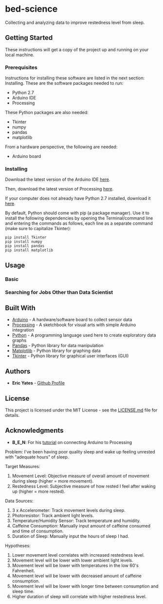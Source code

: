 # bed-science

Collecting and analyzing data to improve restedness level from sleep.

## Getting Started

These instructions will get a copy of the project up and running on your local machine.

### Prerequisites

Instructions for installing these software are listed in the next section: Installing. These are the software packages needed to run:

* Python 2.7
* Arduino IDE
* Processing

These Python packages are also needed:

* Tkinter
* numpy
* pandas
* matplotlib

From a hardware perspective, the following are needed:

* Arduino board

### Installing

Download the latest version of the Arduino IDE [here](https://www.arduino.cc/en/Main/Software).

Then, download the latest version of Processing [here](https://processing.org/download/).

If your computer does not already have Python 2.7 installed, download it [here](https://www.python.org/downloads/).

By default, Python should come with pip (a package manager). Use it to install the following dependencies by opening the Terminal/command line and entering the commands as follows, each line as a separate command (make sure to capitalize Tkinter):

```
pip install Tkinter
pip install numpy
pip install pandas
pip install matplotlib
```

## Usage

### Basic

### Searching for Jobs Other than Data Scientist

## Built With

* [Arduino](https://www.arduino.cc/en/Guide/Introduction) - A hardware/software board to collect sensor data
* [Processing](https://processing.org/overview/) - A sketchbook for visual arts with simple Arduino integration
* [Python](https://www.python.org/about/) - A programming language used here to create exploratory data graphs
* [Pandas](https://pandas.pydata.org/pandas-docs/stable/) - Python library for data manipulation
* [Matplotlib](https://matplotlib.org/) - Python library for graphing data
* [Tkinter](https://docs.python.org/2/library/tkinter.html) - Python library for graphical user interfaces (GUI)

## Authors

* **Eric Yates** - [Github Profile](https://github.com/eric-yates)

## License

This project is licensed under the MIT License - see the [LICENSE.md](/LICENSE.md) file for details.

## Acknowledgments

* **B_E_N**: For his [tutorial](https://learn.sparkfun.com/tutorials/connecting-arduino-to-processing) on connecting Arduino to Processing  


Problem: I've been having poor quality sleep and wake up feeling unrested with "adequate hours" of sleep.

Target Measures:
  1) Movement Level: Objective measure of overall amount of movement during sleep (higher = more movement).
  2) Restedness Level: Subjective measure of how rested I feel after waking up (higher = more rested).

Data Sources:
  1) 3 x Accelerometer: Track movement levels during sleep.
  2) Photoresistor: Track ambient light levels.
  3) Temperature/Humidity Sensor: Track temperature and humidity.
  4) Caffeine Consumption: Manually input amount of caffeine consumed and time of consumption.
  5) Duration of Sleep: Manually input the hours of sleep I had.
  
Hypotheses:
  1) Lower movement level correlates with increased restedness level.
  2) Movement level will be lower with lower ambient light levels.
  3) Movement level will be lower with temperatures in the low 60's Fahrenheit.
  4) Movement level will be lower with decreased amount of caffeine consumption.
  5) Movement level will be lower with longer time between consumption and sleep time.
  6) Higher duration of sleep will correlate with higher restedness level.
